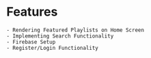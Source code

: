 # Features

    - Rendering Featured Playlists on Home Screen
    - Implementing Search Functionality
    - Firebase Setup
    - Register/Login Functionality
